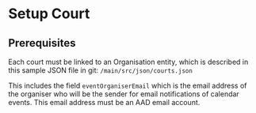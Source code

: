 # Setup Court

## Prerequisites

Each court must be linked to an Organisation entity, which is described in this sample JSON file in git:
`/main/src/json/courts.json`

This includes the field `eventOrganiserEmail` which is the email address of the organiser who will be the sender for
email notifications of calendar events. This email address must be an AAD email account.
